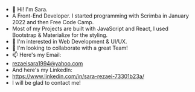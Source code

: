 - 👋 Hi! I'm Sara. 
- A Front-End Developer. I started programming with Scrimba in January 2022 and then Free Code Camp. 
- Most of my Projects are built with JavaScript and React, I used Bootstrap & Materialize for the styling.
- 👀 I'm interested in Web Development & UI/UX.
- 💞️ I'm looking to collaborate with a great Team!
- 📫 Here's my Email:
- rezaeisara1994@yahoo.com
- And here's my LinkedIn:
- https://www.linkedin.com/in/sara-rezaei-73301b23a/
- I will be glad to contact me!

